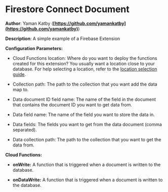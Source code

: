 # Firestore Connect Document

**Author**: Yaman Katby (**[https://github.com/yamankatby](https://github.com/yamankatby)**)

**Description**: A simple example of a Firebase Extension



**Configuration Parameters:**

* Cloud Functions location: Where do you want to deploy the functions created for this extension? You usually want a location close to your database. For help selecting a location, refer to the [location selection guide](/docs/functions/locations).

* Collection path: The path to the collection that you want add the data map to.

* Data document ID field name: The name of the field in the document that contains the document ID you want to get data from.

* Data field name: The name of the field you want to store the data in.

* Data fields: The fields you want to get from the data document (comma separated).

* Data collection path: The path to the collection that you want to get the data from.



**Cloud Functions:**

* **onWrite:** A function that is triggered when a document is written to the database.

* **onDataWrite:** A function that is triggered when a document is written to the database.
